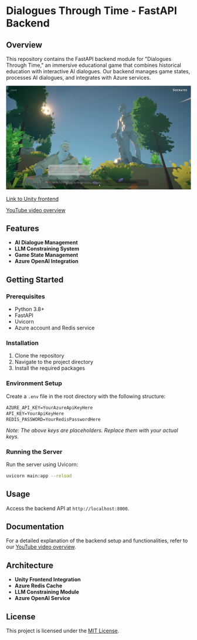 # Dialogues Through Time - FastAPI Backend

## Overview
This repository contains the FastAPI backend module for "Dialogues Through Time," an immersive educational game that combines historical education with interactive AI dialogues. Our backend manages game states, processes AI dialogues, and integrates with Azure services.

![Dialogues Through Time Game Image](https://github.com/ArmykOliva/dialogues_through_time_api/blob/main/pictures/Screenshot_1.png?raw=true)

[Link to Unity frontend](https://github.com/bentoBAUX/Dialogues-Through-Time)

[YouTube video overview](https://youtu.be/FxS6ehhNVrc)

## Features
- **AI Dialogue Management**
- **LLM Constraining System**
- **Game State Management**
- **Azure OpenAI Integration**

## Getting Started

### Prerequisites
- Python 3.8+
- FastAPI
- Uvicorn
- Azure account and Redis service

### Installation
1. Clone the repository
2. Navigate to the project directory
3. Install the required packages

### Environment Setup
Create a `.env` file in the root directory with the following structure:
```env
AZURE_API_KEY=YourAzureApiKeyHere
API_KEY=YourApiKeyHere
REDIS_PASSWORD=YourRedisPasswordHere
```
*Note: The above keys are placeholders. Replace them with your actual keys.*

### Running the Server
Run the server using Uvicorn:
```bash
uvicorn main:app --reload
```

## Usage
Access the backend API at `http://localhost:8000`.

## Documentation
For a detailed explanation of the backend setup and functionalities, refer to our [YouTube video overview](https://youtu.be/FxS6ehhNVrc).

## Architecture
- **Unity Frontend Integration**
- **Azure Redis Cache**
- **LLM Constraining Module**
- **Azure OpenAI Service**

## License
This project is licensed under the [MIT License](LICENSE).
